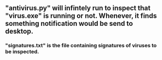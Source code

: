 "antivirus.py" will infintely run to inspect that "virus.exe" is running or not. Whenever, it finds something notification would be send to desktop.
 -----------------------
 ### "signatures.txt" is the file containing signatures of viruses to be inspected. 
 

